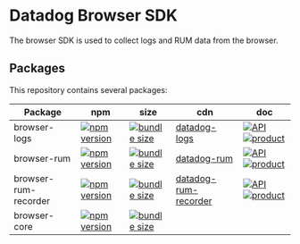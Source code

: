 # Datadog Browser SDK

The browser SDK is used to collect logs and RUM data from the browser.

## Packages

This repository contains several packages:

| Package              | npm                      | size                     | cdn                        | doc                                 |
| -------------------- | ------------------------ | ------------------------ | -------------------------- | ----------------------------------- |
| browser-logs         | [![npm version][01]][02] | [![bundle size][03]][04] | [datadog-logs][05]         | [![API][1]][07] [![product][2]][08] |
| browser-rum          | [![npm version][11]][12] | [![bundle size][13]][14] | [datadog-rum][15]          | [![API][1]][17] [![product][2]][18] |
| browser-rum-recorder | [![npm version][21]][22] | [![bundle size][23]][24] | [datadog-rum-recorder][25] | [![API][1]][27] [![product][2]][28] |
| browser-core         | [![npm version][31]][32] | [![bundle size][33]][34] |                            |

[1]: https://github.githubassets.com/favicons/favicon.png
[2]: https://imgix.datadoghq.com/img/favicons/favicon-32x32.png
[01]: https://badge.fury.io/js/%40datadog%2Fbrowser-logs.svg
[02]: https://badge.fury.io/js/%40datadog%2Fbrowser-logs
[03]: https://badgen.net/bundlephobia/minzip/@datadog/browser-logs
[04]: https://bundlephobia.com/result?p=@datadog/browser-logs
[05]: https://www.datadoghq-browser-agent.com/datadog-logs.js
[07]: ./packages/logs/README.md
[08]: https://docs.datadoghq.com/logs/log_collection/javascript/?tab=npm
[11]: https://badge.fury.io/js/%40datadog%2Fbrowser-rum.svg
[12]: https://badge.fury.io/js/%40datadog%2Fbrowser-rum
[13]: https://badgen.net/bundlephobia/minzip/@datadog/browser-rum
[14]: https://bundlephobia.com/result?p=@datadog/browser-rum
[15]: https://www.datadoghq-browser-agent.com/datadog-rum.js
[17]: ./packages/rum/README.md
[18]: https://docs.datadoghq.com/real_user_monitoring/
[21]: https://badge.fury.io/js/%40datadog%2Fbrowser-rum-recorder.svg
[22]: https://badge.fury.io/js/%40datadog%2Fbrowser-rum-recorder
[23]: https://badgen.net/bundlephobia/minzip/@datadog/browser-rum-recorder
[24]: https://bundlephobia.com/result?p=@datadog/browser-rum-recorder
[25]: https://www.datadoghq-browser-agent.com/datadog-rum-recorder.js
[27]: ./packages/rum-recorder/README.md
[28]: https://docs.datadoghq.com/real_user_monitoring/
[31]: https://badge.fury.io/js/%40datadog%2Fbrowser-core.svg
[32]: https://badge.fury.io/js/%40datadog%2Fbrowser-core
[33]: https://badgen.net/bundlephobia/minzip/@datadog/browser-core
[34]: https://bundlephobia.com/result?p=@datadog/browser-core
